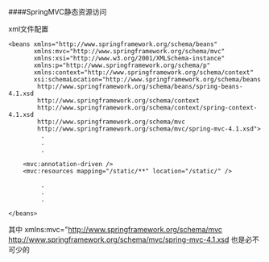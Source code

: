 ####SpringMVC静态资源访问

xml文件配置
```
<beans xmlns="http://www.springframework.org/schema/beans"
       xmlns:mvc="http://www.springframework.org/schema/mvc"
       xmlns:xsi="http://www.w3.org/2001/XMLSchema-instance"
       xmlns:p="http://www.springframework.org/schema/p"
       xmlns:context="http://www.springframework.org/schema/context"
       xsi:schemaLocation="http://www.springframework.org/schema/beans
        http://www.springframework.org/schema/beans/spring-beans-4.1.xsd
        http://www.springframework.org/schema/context
        http://www.springframework.org/schema/context/spring-context-4.1.xsd
        http://www.springframework.org/schema/mvc
        http://www.springframework.org/schema/mvc/spring-mvc-4.1.xsd">
         .
         .
         .
 
    <mvc:annotation-driven />
    <mvc:resources mapping="/static/**" location="/static/" />

         .
         .
         .

</beans>
```
其中
       xmlns:mvc="http://www.springframework.org/schema/mvc 
      http://www.springframework.org/schema/mvc/spring-mvc-4.1.xsd
也是必不可少的


